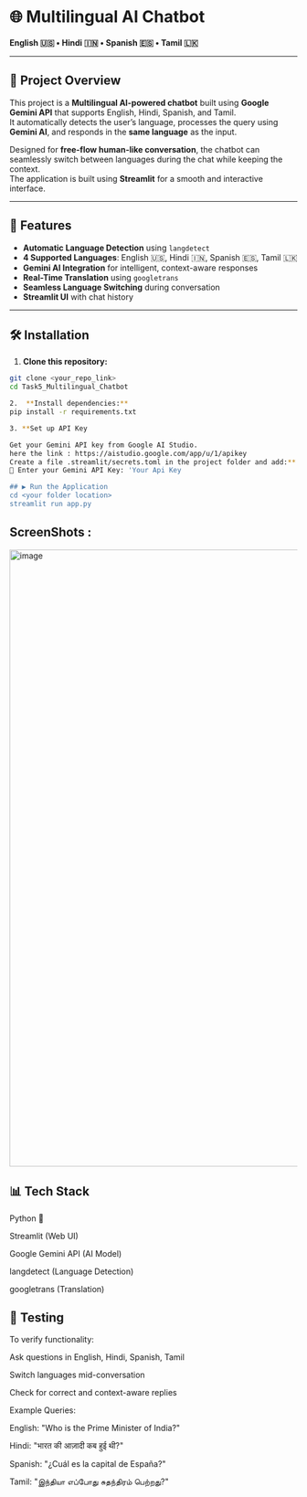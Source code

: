 # 🌐 Multilingual AI Chatbot
**English 🇺🇸 • Hindi 🇮🇳 • Spanish 🇪🇸 • Tamil 🇱🇰**

---

## 📌 Project Overview
This project is a **Multilingual AI-powered chatbot** built using **Google Gemini API** that supports English, Hindi, Spanish, and Tamil.  
It automatically detects the user’s language, processes the query using **Gemini AI**, and responds in the **same language** as the input.

Designed for **free-flow human-like conversation**, the chatbot can seamlessly switch between languages during the chat while keeping the context.  
The application is built using **Streamlit** for a smooth and interactive interface.

---

## 🚀 Features
- **Automatic Language Detection** using `langdetect`
- **4 Supported Languages**: English 🇺🇸, Hindi 🇮🇳, Spanish 🇪🇸, Tamil 🇱🇰
- **Gemini AI Integration** for intelligent, context-aware responses
- **Real-Time Translation** using `googletrans`
- **Seamless Language Switching** during conversation
- **Streamlit UI** with chat history

---

## 🛠️ Installation

1. **Clone this repository:**
```bash
git clone <your_repo_link>
cd Task5_Multilingual_Chatbot

2.  **Install dependencies:**
pip install -r requirements.txt

3. **Set up API Key

Get your Gemini API key from Google AI Studio.
here the link : https://aistudio.google.com/app/u/1/apikey
Create a file .streamlit/secrets.toml in the project folder and add:**
🔑 Enter your Gemini API Key: 'Your Api Key

## ▶️ Run the Application
cd <your folder location>
streamlit run app.py
```


## ScreenShots :


<img width="1920" height="1080" alt="image" src="https://github.com/user-attachments/assets/296b24e1-b1fc-43d6-890e-657dfcdbb9be" />

## 📊 Tech Stack

Python 🐍

Streamlit (Web UI)

Google Gemini API (AI Model)

langdetect (Language Detection)

googletrans (Translation)

## 🧪 Testing

To verify functionality:

Ask questions in English, Hindi, Spanish, Tamil

Switch languages mid-conversation

Check for correct and context-aware replies

Example Queries:

English: "Who is the Prime Minister of India?"

Hindi: "भारत की आज़ादी कब हुई थी?"

Spanish: "¿Cuál es la capital de España?"

Tamil: "இந்தியா எப்போது சுதந்திரம் பெற்றது?"

